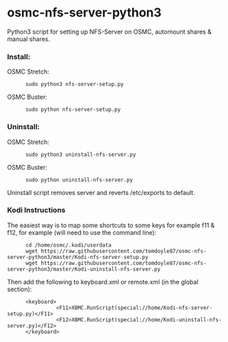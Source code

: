 # osmc-nfs-server-python3

Python3 script for setting up NFS-Server on OSMC, automount shares & manual shares. 

<h3>Install:</h3>

OSMC Stretch:
          
          sudo python3 nfs-server-setup.py
          
OSMC Buster:
          
          sudo python nfs-server-setup.py
   

<h3>Uninstall:</h3>

OSMC Stretch:

          sudo python3 uninstall-nfs-server.py
          
OSMC Buster:

          sudo python uninstall-nfs-server.py
          
Uninstall script removes server and reverts /etc/exports to default. 

<h3>Kodi Instructions</h3>

The easiest way is to map some shortcuts to some keys for example f11 & f12, for example (will need to use the command line):

          cd /home/osmc/.kodi/userdata
          wget https://raw.githubusercontent.com/tomdoyle87/osmc-nfs-server-python3/master/Kodi-nfs-server-setup.py
          wget https://raw.githubusercontent.com/tomdoyle87/osmc-nfs-server-python3/master/Kodi-uninstall-nfs-server.py

Then add the following to keyboard.xml or remote.xml (in the global section):

          <keyboard>
                    <F11>XBMC.RunScript(special://home/Kodi-nfs-server-setup.py)</F11>         
                    <F12>XBMC.RunScript(special://home/Kodi-uninstall-nfs-server.py)</F12>
          </keyboard>

